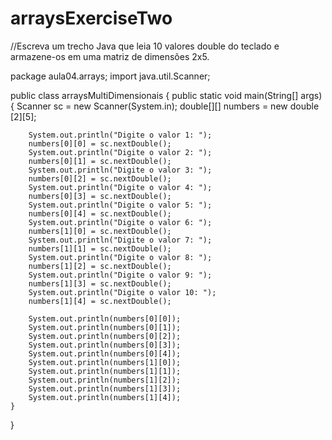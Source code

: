 # arraysExerciseTwo
//Escreva um trecho Java que leia 10 valores double do teclado e armazene-os em uma matriz de dimensões 2x5.



package aula04.arrays;
import java.util.Scanner;

public class arraysMultiDimensionais {
    public static void main(String[] args) {
        Scanner sc = new Scanner(System.in);
        double[][] numbers = new double [2][5];

        System.out.println("Digite o valor 1: ");
        numbers[0][0] = sc.nextDouble();
        System.out.println("Digite o valor 2: ");
        numbers[0][1] = sc.nextDouble();
        System.out.println("Digite o valor 3: ");
        numbers[0][2] = sc.nextDouble();
        System.out.println("Digite o valor 4: ");
        numbers[0][3] = sc.nextDouble();
        System.out.println("Digite o valor 5: ");
        numbers[0][4] = sc.nextDouble();
        System.out.println("Digite o valor 6: ");
        numbers[1][0] = sc.nextDouble();
        System.out.println("Digite o valor 7: ");
        numbers[1][1] = sc.nextDouble();
        System.out.println("Digite o valor 8: ");
        numbers[1][2] = sc.nextDouble();
        System.out.println("Digite o valor 9: ");
        numbers[1][3] = sc.nextDouble();
        System.out.println("Digite o valor 10: ");
        numbers[1][4] = sc.nextDouble();

        System.out.println(numbers[0][0]);
        System.out.println(numbers[0][1]);
        System.out.println(numbers[0][2]);
        System.out.println(numbers[0][3]);
        System.out.println(numbers[0][4]);
        System.out.println(numbers[1][0]);
        System.out.println(numbers[1][1]);
        System.out.println(numbers[1][2]);
        System.out.println(numbers[1][3]);
        System.out.println(numbers[1][4]);
    }
}

